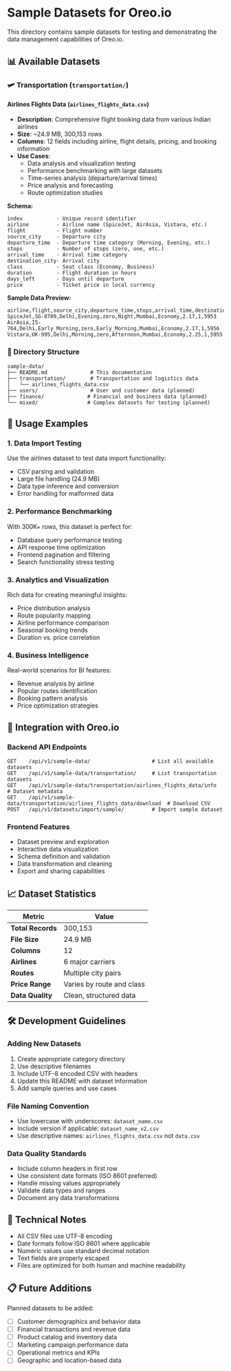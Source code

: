 # Sample Datasets for Oreo.io

This directory contains sample datasets for testing and demonstrating the data management capabilities of Oreo.io.

## 📊 Available Datasets

### 🛩️ Transportation (`transportation/`)

#### Airlines Flights Data (`airlines_flights_data.csv`)
- **Description**: Comprehensive flight booking data from various Indian airlines
- **Size**: ~24.9 MB, 300,153 rows
- **Columns**: 12 fields including airline, flight details, pricing, and booking information
- **Use Cases**: 
  - Data analysis and visualization testing
  - Performance benchmarking with large datasets
  - Time-series analysis (departure/arrival times)
  - Price analysis and forecasting
  - Route optimization studies

**Schema:**
```
index           - Unique record identifier
airline         - Airline name (SpiceJet, AirAsia, Vistara, etc.)
flight          - Flight number
source_city     - Departure city
departure_time  - Departure time category (Morning, Evening, etc.)
stops           - Number of stops (zero, one, etc.)
arrival_time    - Arrival time category
destination_city- Arrival city
class           - Seat class (Economy, Business)
duration        - Flight duration in hours
days_left       - Days until departure
price           - Ticket price in local currency
```

**Sample Data Preview:**
```
airline,flight,source_city,departure_time,stops,arrival_time,destination_city,class,duration,days_left,price
SpiceJet,SG-8709,Delhi,Evening,zero,Night,Mumbai,Economy,2.17,1,5953
AirAsia,I5-764,Delhi,Early_Morning,zero,Early_Morning,Mumbai,Economy,2.17,1,5956
Vistara,UK-995,Delhi,Morning,zero,Afternoon,Mumbai,Economy,2.25,1,5955
```

### 📁 Directory Structure

```
sample-data/
├── README.md              # This documentation
├── transportation/        # Transportation and logistics data
│   └── airlines_flights_data.csv
├── users/                 # User and customer data (planned)
├── finance/              # Financial and business data (planned)
└── mixed/                # Complex datasets for testing (planned)
```

## 🎯 Usage Examples

### 1. **Data Import Testing**
Use the airlines dataset to test data import functionality:
- CSV parsing and validation
- Large file handling (24.9 MB)
- Data type inference and conversion
- Error handling for malformed data

### 2. **Performance Benchmarking**
With 300K+ rows, this dataset is perfect for:
- Database query performance testing
- API response time optimization
- Frontend pagination and filtering
- Search functionality stress testing

### 3. **Analytics and Visualization**
Rich data for creating meaningful insights:
- Price distribution analysis
- Route popularity mapping
- Airline performance comparison
- Seasonal booking trends
- Duration vs. price correlation

### 4. **Business Intelligence**
Real-world scenarios for BI features:
- Revenue analysis by airline
- Popular routes identification
- Booking pattern analysis
- Price optimization strategies

## 🚀 Integration with Oreo.io

### Backend API Endpoints
```
GET    /api/v1/sample-data/                    # List all available datasets
GET    /api/v1/sample-data/transportation/     # List transportation datasets
GET    /api/v1/sample-data/transportation/airlines_flights_data/info  # Dataset metadata
GET    /api/v1/sample-data/transportation/airlines_flights_data/download  # Download CSV
POST   /api/v1/datasets/import/sample/         # Import sample dataset
```

### Frontend Features
- Dataset preview and exploration
- Interactive data visualization
- Schema definition and validation
- Data transformation and cleaning
- Export and sharing capabilities

## 📈 Dataset Statistics

| Metric | Value |
|--------|-------|
| **Total Records** | 300,153 |
| **File Size** | 24.9 MB |
| **Columns** | 12 |
| **Airlines** | 6 major carriers |
| **Routes** | Multiple city pairs |
| **Price Range** | Varies by route and class |
| **Data Quality** | Clean, structured data |

## 🛠️ Development Guidelines

### Adding New Datasets
1. Create appropriate category directory
2. Use descriptive filenames
3. Include UTF-8 encoded CSV with headers
4. Update this README with dataset information
5. Add sample queries and use cases

### File Naming Convention
- Use lowercase with underscores: `dataset_name.csv`
- Include version if applicable: `dataset_name_v2.csv`
- Use descriptive names: `airlines_flights_data.csv` not `data.csv`

### Data Quality Standards
- Include column headers in first row
- Use consistent date formats (ISO 8601 preferred)
- Handle missing values appropriately
- Validate data types and ranges
- Document any data transformations

## 🔧 Technical Notes

- All CSV files use UTF-8 encoding
- Date formats follow ISO 8601 where applicable
- Numeric values use standard decimal notation
- Text fields are properly escaped
- Files are optimized for both human and machine readability

## 📋 Future Additions

Planned datasets to be added:
- [ ] Customer demographics and behavior data
- [ ] Financial transactions and revenue data
- [ ] Product catalog and inventory data
- [ ] Marketing campaign performance data
- [ ] Operational metrics and KPIs
- [ ] Geographic and location-based data
